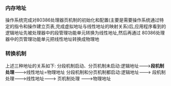 ### 内存地址
操作系统完成对80386处理器页机制的初始化和配置(主要是需要操作系统通过特定的指令和操作建立页表,完成虚拟地址与线性地址的映射关系)后,应用程序看到的逻辑地址先被处理器中的段管理功能单元转换为线性地址,然后再通过
80386处理器中的页管理功能单元把线性地址转换成物理地 

### 转换机制
上述三种地址的关系如下:
分段机制启动、分页机制未启动:逻辑地址--->**段机制处理**--->线性地址=物理地址
分段机制和分页机制都启动:逻辑地址---> 段机制处理--->线性地址---> 页机制处理 --->物理地址

